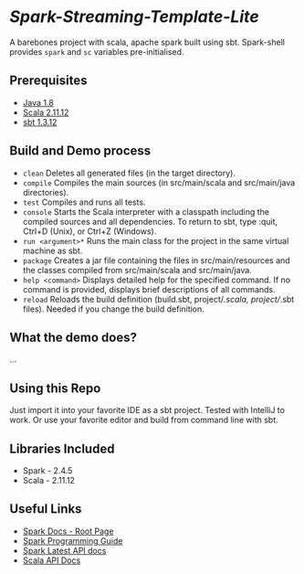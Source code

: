 # _Spark-Streaming-Template-Lite_
A barebones project with scala, apache spark built using sbt. Spark-shell provides `spark` and `sc` variables pre-initialised.

## Prerequisites
- [Java 1.8](https://java.com/en/download/)
- [Scala 2.11.12](https://www.scala-lang.org/)
- [sbt 1.3.12](https://www.scala-sbt.org/)

## Build and Demo process

- `clean`	Deletes all generated files (in the target directory).
- `compile`	Compiles the main sources (in src/main/scala and src/main/java directories).
- `test`	Compiles and runs all tests.
- `console`	Starts the Scala interpreter with a classpath including the compiled sources and all dependencies. To return to sbt, type :quit, Ctrl+D (Unix), or Ctrl+Z (Windows).
- `run <argument>*`	Runs the main class for the project in the same virtual machine as sbt.
- `package`	Creates a jar file containing the files in src/main/resources and the classes compiled from src/main/scala and src/main/java.
- `help <command>`	Displays detailed help for the specified command. If no command is provided, displays brief descriptions of all commands.
- `reload`	Reloads the build definition (build.sbt, project/*.scala, project/*.sbt files). Needed if you change the build definition.

## What the demo does?
...




## Using this Repo
Just import it into your favorite IDE as a sbt project. Tested with IntelliJ to work. Or use your favorite editor and build from command line with sbt.

## Libraries Included
- Spark - 2.4.5
- Scala - 2.11.12

## Useful Links
- [Spark Docs - Root Page](http://spark.apache.org/docs/latest/)
- [Spark Programming Guide](http://spark.apache.org/docs/latest/programming-guide.html)
- [Spark Latest API docs](http://spark.apache.org/docs/latest/api/)
- [Scala API Docs](https://docs.scala-lang.org/getting-started/index.html)
 

